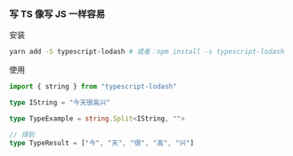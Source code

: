 ### 写 TS 像写 JS 一样容易


安装

```bash
yarn add -S typescript-lodash # 或者：npm install -s typescript-lodash
```

使用

```ts
import { string } from "typescript-lodash"

type IString = "今天很高兴"

type TypeExample = string.Split<IString, "">

// 得到
type TypeResult = ["今", "天", "很", "高", "兴"]
```